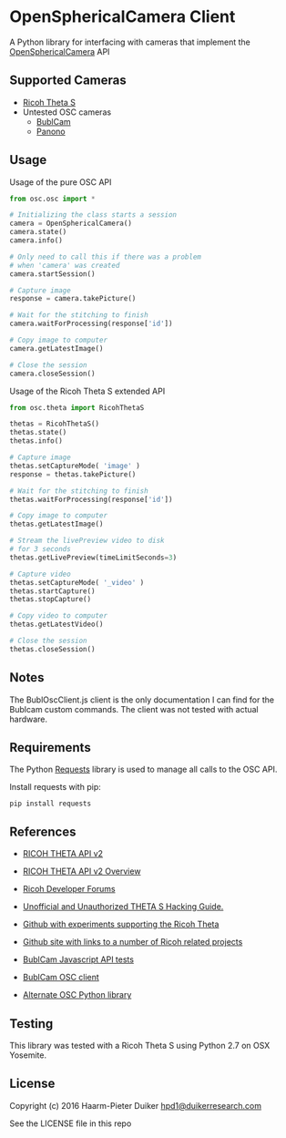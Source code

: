 OpenSphericalCamera Client
=

A Python library for interfacing with cameras that implement the [OpenSphericalCamera](https://developers.google.com/streetview/open-spherical-camera/) API

Supported Cameras
-

- [Ricoh Theta S](https://developers.theta360.com/en/)
- Untested OSC cameras
	- [BublCam](http://www.bublcam.com/)
	- [Panono](https://www.panono.com/home)

Usage
-

Usage of the pure OSC API

```python
from osc.osc import *

# Initializing the class starts a session
camera = OpenSphericalCamera()
camera.state()
camera.info()

# Only need to call this if there was a problem
# when 'camera' was created
camera.startSession()

# Capture image
response = camera.takePicture()

# Wait for the stitching to finish
camera.waitForProcessing(response['id'])

# Copy image to computer
camera.getLatestImage()

# Close the session
camera.closeSession()
```

Usage of the Ricoh Theta S extended API

```python
from osc.theta import RicohThetaS

thetas = RicohThetaS()
thetas.state()
thetas.info()

# Capture image
thetas.setCaptureMode( 'image' )
response = thetas.takePicture()

# Wait for the stitching to finish
thetas.waitForProcessing(response['id'])

# Copy image to computer
thetas.getLatestImage()

# Stream the livePreview video to disk
# for 3 seconds
thetas.getLivePreview(timeLimitSeconds=3)

# Capture video
thetas.setCaptureMode( '_video' )
thetas.startCapture()
thetas.stopCapture()

# Copy video to computer
thetas.getLatestVideo()

# Close the session
thetas.closeSession()
```

Notes
-
The BublOscClient.js client is the only documentation I can find for the Bublcam custom commands. The client was not tested with actual hardware.

Requirements
-
The Python [Requests](http://docs.python-requests.org/en/master/) library is used to manage all calls to the OSC API.

Install requests with pip:
```
pip install requests
```

References
-

- [RICOH THETA API v2](https://developers.theta360.com/en/docs/v2/api_reference/)

- [RICOH THETA API v2 Overview](https://developers.theta360.com/en/docs/introduction/)

- [Ricoh Developer Forums](https://developers.theta360.com/en/forums/)

- [Unofficial and Unauthorized THETA S Hacking Guide.](https://codetricity.github.io/theta-s/index.html)

- [Github with experiments supporting the Ricoh Theta](https://github.com/codetricity/theta-s-api-tests)

- [Github site with links to a number of Ricoh related projects](https://github.com/theta360developers)

- [BublCam Javascript API tests](https://github.com/BublTechnology/ScarletTests)

- [BublCam OSC client](https://github.com/BublTechnology/osc-client)

- [Alternate OSC Python library](https://github.com/florianl/pyOSCapi)

Testing
-

This library was tested with a Ricoh Theta S using Python 2.7 on OSX Yosemite.

License
-

Copyright (c) 2016 Haarm-Pieter Duiker <hpd1@duikerresearch.com>

See the LICENSE file in this repo


